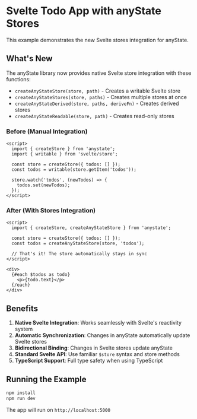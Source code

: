# Svelte Todo App with anyState Stores

This example demonstrates the new Svelte stores integration for anyState.

## What's New

The anyState library now provides native Svelte store integration with these functions:

- `createAnyStateStore(store, path)` - Creates a writable Svelte store
- `createAnyStateStores(store, paths)` - Creates multiple stores at once
- `createAnyStateDerived(store, paths, deriveFn)` - Creates derived stores
- `createAnyStateReadable(store, path)` - Creates read-only stores

### Before (Manual Integration)
```svelte
<script>
  import { createStore } from 'anystate';
  import { writable } from 'svelte/store';
  
  const store = createStore({ todos: [] });
  const todos = writable(store.getItem('todos'));
  
  store.watch('todos', (newTodos) => {
    todos.set(newTodos);
  });
</script>
```

### After (With Stores Integration)
```svelte
<script>
  import { createStore, createAnyStateStore } from 'anystate';
  
  const store = createStore({ todos: [] });
  const todos = createAnyStateStore(store, 'todos');
  
  // That's it! The store automatically stays in sync
</script>

<div>
  {#each $todos as todo}
    <p>{todo.text}</p>
  {/each}
</div>
```

## Benefits

1. **Native Svelte Integration**: Works seamlessly with Svelte's reactivity system
2. **Automatic Synchronization**: Changes in anyState automatically update Svelte stores
3. **Bidirectional Binding**: Changes in Svelte stores update anyState
4. **Standard Svelte API**: Use familiar `$store` syntax and store methods
5. **TypeScript Support**: Full type safety when using TypeScript

## Running the Example

```bash
npm install
npm run dev
```

The app will run on `http://localhost:5000`